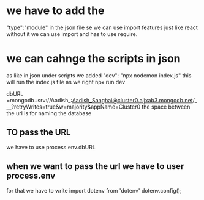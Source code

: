 # we have to add the 
"type":"module" in the json file se we can use import features just like react 
without it we can use import and has to use require.

# we can cahnge the scripts in json 
as like in json under scripts we added "dev": "npx nodemon index.js"
this will run the index.js file as we right npx run dev

dbURL =mongodb+srv://Aadish_:Aadish_Sanghai@cluster0.aljxab3.mongodb.net/___?retryWrites=true&w=majority&appName=Cluster0
the space between the url is for naming the database

## TO pass the URL 
we have to use 
process.env.dbURL

## when we want to pass the url we have to user process.env
for that we have to write 
import dotenv from 'dotenv'
dotenv.config();